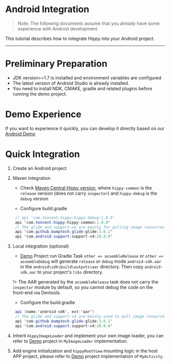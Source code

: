 # Android Integration

> Note: The following documents assume that you already have some experience with Android development.

This tutorial describes how to integrate Hippy into your Android project.

---

# Preliminary Preparation

- JDK version>=1.7 is installed and environment variables are configured
- The latest version of Android Studio is already installed.
- You need to install NDK, CMAKE, gradle and related plugins before running the demo project.

# Demo Experience

If you want to experience it quickly, you can develop it directly based on our [Android Demo](https://github.com/Tencent/Hippy/tree/master/examples/android-demo)

# Quick Integration

1. Create an Android project

2. Maven integration

   - Check [Maven Central Hippy version](https://search.maven.org/search?q=com.tencent.hippy), where `hippy-common` is the `release` version (does not carry `inspector`) and `hippy-debug` is the `debug` version

   - Configure build.gradle

   ```java
    // api 'com.tencent.hippy:hippy-debug:1.0.0'
    api 'com.tencent.hippy:hippy-common:1.0.0'
    // The glide and support-v4 are mainly for pulling image resources in the demo, but you can use your own third-party library to handle image requests.
    api 'com.github.bumptech.glide:glide:3.6.1'
    api 'com.android.support:support-v4:28.0.0'
   ```

3. Local integration (optional)

    - [Demo](//github.com/Tencent/Hippy/tree/master/examples/android-demo) Project run Gradle Task `other => assembleRelease` or `other => assembleDebug` will generate `release` or `debug` mode `android-sdk.aar` in the `android\sdk\build\outputs\aar` directory. Then  copy `android-sdk.aar` to your project's `libs` directory.

    !> The AAR generated by the `assembleRelease` task does not carry the `inspector` module by default, so you cannot debug the code on the front-end via Devtools.

    - Configure the build.gradle

   ```java
    api (name:'android-sdk', ext:'aar')
    // The glide and support-v4 are mainly used to pull image resources in the demo, but you can also use your own triple library to handle image requests.
    api 'com.github.bumptech.glide:glide:3.6.1'
    api 'com.android.support:support-v4:28.0.0'
   ```

4. Inherit `HippyImageLoader` and implement your own image loader, you can refer to [Demo](//github.com/Tencent/Hippy/tree/master/examples/android-demo) project in `MyImageLoader` implementation.

5. Add engine initialization and `hippyRootView` mounting logic in the host APP project, please refer to [Demo](//github.com/Tencent/Hippy/tree/master/examples/android-demo) project implementation of `MyActivity`.
